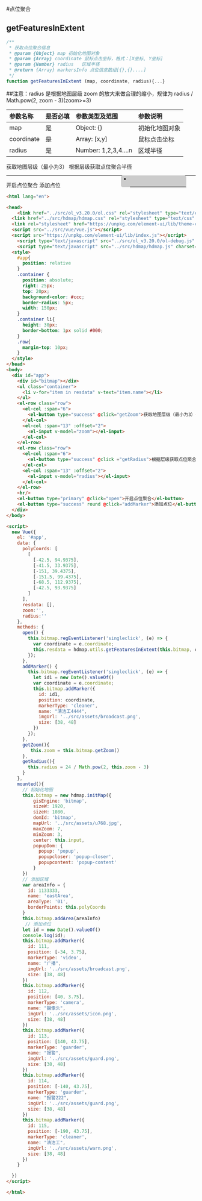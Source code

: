 #点位聚合

## getFeaturesInExtent

```javascript
/**
 * 获取点位聚合信息
 * @param {Object} map 初始化地图对象
 * @param {Array} coordinate 鼠标点击坐标，格式：[X坐标, Y坐标]
 * @param {Number} radius   区域半径
 * @return {Array} markersInfo 点位信息数组[{},{}....]
 */
function getFeaturesInExtent (map, coordinate, radius){...}
```

##注意：radius 是根据地图层级 zoom 的放大来做合理的缩小，规律为 radius / Math.pow(2, zoom - 3)(zoom>=3)

| 参数名称   | 是否必填 | 参数类型及范围       | 参数说明       |
| :--------- | :------- | :------------------- | :------------- |
| map        | 是       | Object: {}           | 初始化地图对象 |
| coordinate | 是       | Array: [x,y]         | 鼠标点击坐标   |
| radius     | 是       | Number: 1,2,3,4....n | 区域半径       |

<html lang="en">

<head>
	<link href="../src/ol_v3.20.0/ol.css" rel="stylesheet" type="text/css" />
  <link href="../src/hdmap/hdmap.css" rel="stylesheet" type="text/css" />
  <link rel="stylesheet" href="https://unpkg.com/element-ui/lib/theme-chalk/index.css">
  <script src="../src/vue/vue.js"></script>  
  <script src="https://unpkg.com/element-ui/lib/index.js"></script>
	<script type="text/javascript" src="../src/ol_v3.20.0/ol-debug.js" charset="utf-8"></script>
	<script type="text/javascript" src="../src/hdmap/hdmap.js" charset="utf-8"></script>
  <style>
    #app{
      position: relative
    }
    .container {
      position: absolute;
      right: 25px;
      top: 20px;
      background-color: #ccc;
      border-radius: 5px;
      width: 150px;
    }
    .container li{
      height: 30px;
      border-bottom: 1px solid #000;
    }
    .row{
      margin-top: 10px;
    }
  </style>
</head>
<body>
  <div id="app">
    <div id="bitmap"></div>
    <ul class="container">
      <li v-for="item in resdata" v-text="item.name"></li>
    </ul>
    <el-row class="row">
      <el-col :span="6">
        <el-button type="success" @click="getZoom">获取地图层级（最小为3）</el-button>
      </el-col>
      <el-col :span="13" :offset="2">
        <el-input v-model="zoom"></el-input>
      </el-col>
    </el-row>
    <el-row class="row">
      <el-col :span="6">
        <el-button type="success" @click ="getRadius">根据层级获取点位聚合半径</el-button>
      </el-col>
      <el-col :span="13" :offset="2">
        <el-input v-model="radius"></el-input>
      </el-col>
    </el-row>
    <hr/>
    <el-button type="primary" @click="open">开启点位聚合</el-button>
    <el-button type="success" round @click="addMarker">添加点位</el-button>
  </div>
</body>

<script>
  new Vue({
    el: '#app',
    data: {
      polyCoords: [
        [
          [-42.5, 94.9375],
          [-41.5, 33.9375],
          [-151, 39.4375],
          [-151.5, 99.4375],
          [-68.5, 112.9375],
          [-42.5, 93.9375]
        ]
      ],
      resdata: [],
      zoom:'',
      radius:''
    },
    methods: {
      open() {
        this.bitmap.regEventListener('singleclick', (e) => {
          var coordinate = e.coordinate;
          this.resdata = hdmap.utils.getFeaturesInExtent(this.bitmap, coordinate)
        });
      },
      addMarker() {
        this.bitmap.regEventListener('singleclick', (e) => {
          let id1 = new Date().valueOf()
          var coordinate = e.coordinate;
          this.bitmap.addMarker({
            id: id1,
            position: coordinate,
            markerType: 'cleaner',
            name: "清洁工4444",
            imgUrl: '../src/assets/broadcast.png',
            size: [38, 48]
          })
        });
      },
      getZoom(){
         this.zoom = this.bitmap.getZoom()
      },
      getRadius(){
        this.radius = 24 / Math.pow(2, this.zoom - 3)
      }
    },
    mounted(){
      // 初始化地图
      this.bitmap = new hdmap.initMap({
          gisEngine: 'bitmap',
          sizeW: 1920,
          sizeH: 1080,
          domId: 'bitmap',
          mapUrl: '../src/assets/u768.jpg',
          maxZoom: 7,
          minZoom: 3,
          center: this.input,
          popupDom: {
            popup: 'popup',
            popupcloser: 'popup-closer',
            popupcontent: 'popup-content'
          }
      })
      // 添加区域
      var areaInfo = {
        id: 1133333,
        name: 'eastArea',
        areaType: '01',
        borderPoints: this.polyCoords
      }
      this.bitmap.addArea(areaInfo)
       // 添加点位
      let id = new Date().valueOf()
      console.log(id);
      this.bitmap.addMarker({
        id: 111,
        position: [-34, 3.75],
        markerType: 'video',
        name: "广播",
        imgUrl: '../src/assets/broadcast.png',
        size: [38, 48]
      })
      this.bitmap.addMarker({
        id: 112,
        position: [40, 3.75],
        markerType: 'camera',
        name: "摄像头",
        imgUrl: '../src/assets/icon.png',
        size: [38, 48]
      })
      this.bitmap.addMarker({
        id: 113,
        position: [140, 43.75],
        markerType: 'guarder',
        name: "报警",
        imgUrl: '../src/assets/guard.png',
        size: [38, 48]
      })
      this.bitmap.addMarker({
        id: 114,
        position: [-140, 43.75],
        markerType: 'guarder',
        name: "报警222",
        imgUrl: '../src/assets/guard.png',
        size: [38, 48]
      })
      this.bitmap.addMarker({
        id: 115,
        position: [-190, 43.75],
        markerType: 'cleaner',
        name: "清洁工",
        imgUrl: '../src/assets/warn.png',
        size: [38, 48]
      })
    }

  })
</script>

</html>

```html
<html lang="en">

<head>
	<link href="../src/ol_v3.20.0/ol.css" rel="stylesheet" type="text/css" />
  <link href="../src/hdmap/hdmap.css" rel="stylesheet" type="text/css" />
  <link rel="stylesheet" href="https://unpkg.com/element-ui/lib/theme-chalk/index.css">
  <script src="../src/vue/vue.js"></script>  
  <script src="https://unpkg.com/element-ui/lib/index.js"></script>
	<script type="text/javascript" src="../src/ol_v3.20.0/ol-debug.js" charset="utf-8"></script>
	<script type="text/javascript" src="../src/hdmap/hdmap.js" charset="utf-8"></script>
  <style>
    #app{
      position: relative
    }
    .container {
      position: absolute;
      right: 25px;
      top: 20px;
      background-color: #ccc;
      border-radius: 5px;
      width: 150px;
    }
    .container li{
      height: 30px;
      border-bottom: 1px solid #000;
    }
    .row{
      margin-top: 10px;
    }
  </style>
</head>
<body>
  <div id="app">
    <div id="bitmap"></div>
    <ul class="container">
      <li v-for="item in resdata" v-text="item.name"></li>
    </ul>
    <el-row class="row">
      <el-col :span="6">
        <el-button type="success" @click="getZoom">获取地图层级（最小为3）</el-button>
      </el-col>
      <el-col :span="13" :offset="2">
        <el-input v-model="zoom"></el-input>
      </el-col>
    </el-row>
    <el-row class="row">
      <el-col :span="6">
        <el-button type="success" @click ="getRadius">根据层级获取点位聚合半径</el-button>
      </el-col>
      <el-col :span="13" :offset="2">
        <el-input v-model="radius"></el-input>
      </el-col>
    </el-row>
    <hr/>
    <el-button type="primary" @click="open">开启点位聚合</el-button>
    <el-button type="success" round @click="addMarker">添加点位</el-button>
  </div>
</body>

<script>
  new Vue({
    el: '#app',
    data: {
      polyCoords: [
        [
          [-42.5, 94.9375],
          [-41.5, 33.9375],
          [-151, 39.4375],
          [-151.5, 99.4375],
          [-68.5, 112.9375],
          [-42.5, 93.9375]
        ]
      ],
      resdata: [],
      zoom:'',
      radius:''
    },
    methods: {
      open() {
        this.bitmap.regEventListener('singleclick', (e) => {
          var coordinate = e.coordinate;
          this.resdata = hdmap.utils.getFeaturesInExtent(this.bitmap, coordinate)
        });
      },
      addMarker() {
        this.bitmap.regEventListener('singleclick', (e) => {
          let id1 = new Date().valueOf()
          var coordinate = e.coordinate;
          this.bitmap.addMarker({
            id: id1,
            position: coordinate,
            markerType: 'cleaner',
            name: "清洁工4444",
            imgUrl: '../src/assets/broadcast.png',
            size: [38, 48]
          })
        });
      },
      getZoom(){
         this.zoom = this.bitmap.getZoom()
      },
      getRadius(){
        this.radius = 24 / Math.pow(2, this.zoom - 3)
      }
    },
    mounted(){
      // 初始化地图
      this.bitmap = new hdmap.initMap({
          gisEngine: 'bitmap',
          sizeW: 1920,
          sizeH: 1080,
          domId: 'bitmap',
          mapUrl: '../src/assets/u768.jpg',
          maxZoom: 7,
          minZoom: 3,
          center: this.input,
          popupDom: {
            popup: 'popup',
            popupcloser: 'popup-closer',
            popupcontent: 'popup-content'
          }
      })
      // 添加区域
      var areaInfo = {
        id: 1133333,
        name: 'eastArea',
        areaType: '01',
        borderPoints: this.polyCoords
      }
      this.bitmap.addArea(areaInfo)
       // 添加点位
      let id = new Date().valueOf()
      console.log(id);
      this.bitmap.addMarker({
        id: 111,
        position: [-34, 3.75],
        markerType: 'video',
        name: "广播",
        imgUrl: '../src/assets/broadcast.png',
        size: [38, 48]
      })
      this.bitmap.addMarker({
        id: 112,
        position: [40, 3.75],
        markerType: 'camera',
        name: "摄像头",
        imgUrl: '../src/assets/icon.png',
        size: [38, 48]
      })
      this.bitmap.addMarker({
        id: 113,
        position: [140, 43.75],
        markerType: 'guarder',
        name: "报警",
        imgUrl: '../src/assets/guard.png',
        size: [38, 48]
      })
      this.bitmap.addMarker({
        id: 114,
        position: [-140, 43.75],
        markerType: 'guarder',
        name: "报警222",
        imgUrl: '../src/assets/guard.png',
        size: [38, 48]
      })
      this.bitmap.addMarker({
        id: 115,
        position: [-190, 43.75],
        markerType: 'cleaner',
        name: "清洁工",
        imgUrl: '../src/assets/warn.png',
        size: [38, 48]
      })
    }

  })
</script>

</html>
```
